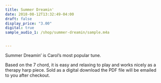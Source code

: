 ```yaml
---
title: Summer Dreamin'
date: 2018-08-12T13:32:49-04:00
draft: false
display_price: "3.00"
digital: true
sample_audio_1: /shop/summer-dreamin/sample.m4a

  
---
```


<p class="lead">Summer Dreamin’ is Carol’s most popular tune.</p>

Based on the 7 chord, it is easy and relaxing to play and works nicely as a therapy harp piece. Sold as a digital download the PDF file will be emailed to you after checkout.
